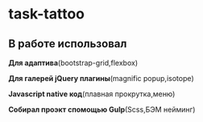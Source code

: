 # task-tattoo

## В работе использовал

**Для адаптива**(bootstrap-grid,flexbox)

**Для галерей jQuery плагины**(magnific popup,isotope)

**Javascript native код**(плавная прокрутка,меню)

**Собирал проэкт спомощью Gulp**(Scss,БЭМ нейминг)